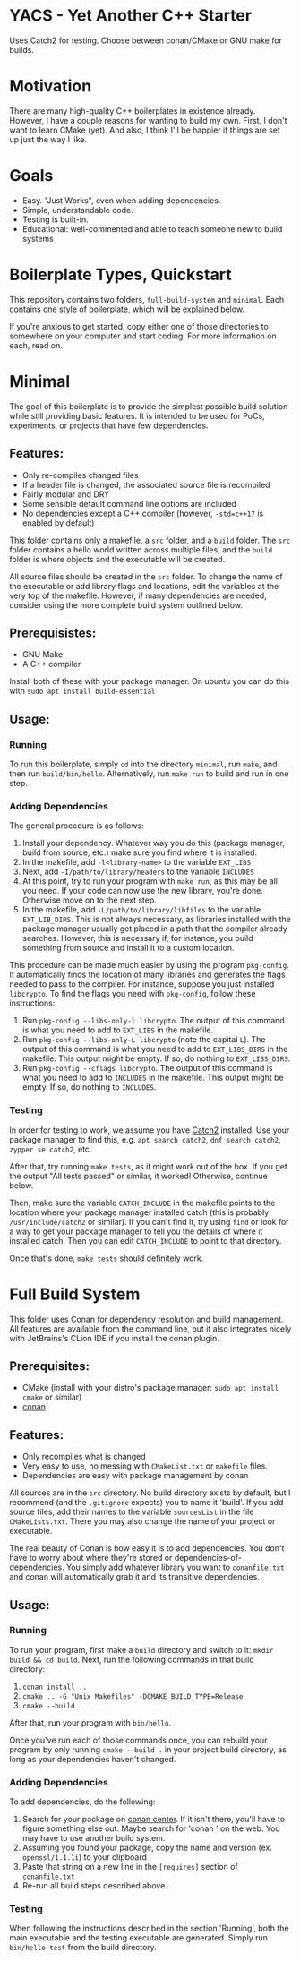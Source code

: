 # YACS - Yet Another C++ Starter

Uses Catch2 for testing. Choose between conan/CMake or GNU make for builds.

# Motivation

There are many high-quality C++ boilerplates in existence already. However, I
have a couple reasons for wanting to build my own. First, I don't want to
learn CMake (yet). And also, I think I'll be happier if things are set up
just the way I like.

# Goals

- Easy. "Just Works", even when adding dependencies.
- Simple, understandable code.
- Testing is built-in.
- Educational: well-commented and able to teach someone new to build systems

# Boilerplate Types, Quickstart

This repository contains two folders, `full-build-system` and `minimal`. Each
contains one style of boilerplate, which will be explained below.

If you're anxious to get started, copy either one of those directories to
somewhere on your computer and start coding. For more information on each, read
on.

# Minimal

The goal of this boilerplate is to provide the simplest possible build solution
while still providing basic features. It is intended to be used for PoCs,
experiments, or projects that have few dependencies.

## Features:

- Only re-compiles changed files
- If a header file is changed, the associated source file is recompiled
- Fairly modular and DRY
- Some sensible default command line options are included
- No dependencies except a C++ compiler (however, `-std=c++17` is enabled by
  default)

This folder contains only a makefile, a `src` folder, and a `build` folder. The
`src` folder contains a hello world written across multiple files, and the
`build` folder is where objects and the executable will be created.

All source files should be created in the `src` folder. To change
the name of the executable or add library flags and locations, edit the
variables at the very top of the makefile. However, if many dependencies are
needed, consider using the more complete build system outlined below.

## Prerequisistes:

- GNU Make
- A C++ compiler

Install both of these with your package manager. On ubuntu you can do this 
with `sudo apt install build-essential`

## Usage:

### Running

To run this boilerplate, simply `cd` into the directory `minimal`, run `make`,
and then run `build/bin/hello`. Alternatively, run `make run` to build and run
in one step.

### Adding Dependencies

The general procedure is as follows:

1. Install your dependency. Whatever way you do this (package manager, build
   from source, etc.) make sure you find where it is installed.
2. In the makefile, add `-l<library-name>` to the variable `EXT_LIBS`
3. Next, add `-I/path/to/library/headers` to the variable `INCLUDES`
4. At this point, try to run your program with `make run`, as this may be all
   you need. If your code can now use the new library, you're done. Otherwise
   move on to the next step.
5. In the makefile, add `-L/path/to/library/libfiles` to the variable
   `EXT_LIB_DIRS`. This is not always necessary, as libraries installed with the
   package manager usually get placed in a path that the compiler already
   searches. However, this is necessary if, for instance, you build something
   from source and install it to a custom location.

This procedure can be made much easier by using the program `pkg-config`. It
automatically finds the location of many libraries and generates the flags
needed to pass to the compiler. For instance, suppose you just installed
`libcrypto`. To find the flags you need with `pkg-config`, follow these
instructions:

1. Run `pkg-config --libs-only-l libcrypto`. The output of this command is what
   you need to add to `EXT_LIBS` in the makefile.
2. Run `pkg-config --libs-only-L libcrypto` (note the capital `L`). The output
   of this command is what you need to add to `EXT_LIBS_DIRS` in the makefile.
   This output might be empty. If so, do nothing to `EXT_LIBS_DIRS`.
3. Run `pkg-config --cflags libcrypto`. The output of this command is what you
   need to add to `INCLUDES` in the makefile. This output might be empty. If so,
   do nothing to `INCLUDES`.

### Testing

In order for testing to work, we assume you have
[Catch2](https://github.com/catchorg/Catch2) installed. Use your package
manager to find this, e.g. `apt search catch2`, `dnf search catch2`,
`zypper se catch2`, etc.

After that, try running `make tests`, as it might work out of the box. If you
get the output "All tests passed" or similar, it worked! Otherwise, continue
below.

Then, make sure the variable `CATCH_INCLUDE` in the makefile points to the
location where your package manager installed catch (this is probably
`/usr/include/catch2` or similar). If you can't find it, try using `find` or
look for a way to get your package manager to tell you the details of where it
installed catch. Then you can edit `CATCH_INCLUDE` to point to that directory.

Once that's done, `make tests` should definitely work.

# Full Build System

This folder uses Conan for dependency resolution and build management. All
features are available from the command line, but it also integrates nicely
with JetBrains's CLion IDE if you install the conan plugin.

## Prerequisites:

- CMake (install with your distro's package manager: `sudo apt install cmake`
  or similar)
- [conan](https://docs.conan.io/en/latest/installation.html). 

## Features:

- Only recompiles what is changed
- Very easy to use, no messing with `CMakeList.txt` or `makefile` files.
- Dependencies are easy with package management by conan

All sources are in the `src` directory. No build directory exists by default,
but I recommend (and the `.gitignore` expects) you to name it 'build'. If you
add source files, add their names to the variable `sourcesList` in the file
`CMakeLists.txt`. There you may also change the name of your project or
executable.

The real beauty of Conan is how easy it is to add dependencies. You don't have
to worry about where they're stored or dependencies-of-dependencies. You simply
add whatever library you want to `conanfile.txt` and conan will automatically
grab it and its transitive dependencies.

## Usage:

### Running

To run your program, first make a `build` directory and switch to it:
`mkdir build && cd build`. Next, run the following commands in that build
directory:

1. `conan install ..`
2. `cmake .. -G "Unix Makefiles" -DCMAKE_BUILD_TYPE=Release`
3. `cmake --build .`

After that, run your program with `bin/hello`.

Once you've run each of those commands once, you can rebuild your program by
only running `cmake --build .` in your project build directory, as long as your
dependencies haven't changed.

### Adding Dependencies

To add dependencies, do the following:

1. Search for your package on [conan center](https://conan.io/center/). If it
   isn't there, you'll have to figure something else out. Maybe search for
   'conan <your package>' on the web. You may have to use another build system.
2. Assuming you found your package, copy the name and version (ex.
   `openssl/1.1.1i`) to your clipboard
3. Paste that string on a new line in the `[requires]` section of
   `conanfile.txt`
4. Re-run all build steps described above.

### Testing

When following the instructions described in the section 'Running', both the
main executable and the testing executable are generated. Simply run 
`bin/hello-test` from the build directory.
